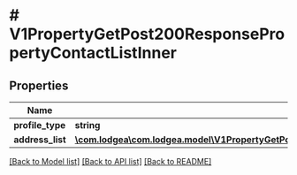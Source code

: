 # # V1PropertyGetPost200ResponsePropertyContactListInner

## Properties

Name | Type | Description | Notes
------------ | ------------- | ------------- | -------------
**profile_type** | **string** |  | [optional]
**address_list** | [**\com.lodgea\com.lodgea.model\V1PropertyGetPost200ResponsePropertyContactListInnerAddressListInner[]**](V1PropertyGetPost200ResponsePropertyContactListInnerAddressListInner.md) |  | [optional]

[[Back to Model list]](../../README.md#models) [[Back to API list]](../../README.md#endpoints) [[Back to README]](../../README.md)
